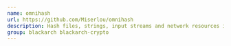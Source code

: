 ```yaml
---
name: omnihash
url: https://github.com/Miserlou/omnihash
description: Hash files, strings, input streams and network resources in various common algorithms simultaneously.
group: blackarch blackarch-crypto
---
```

